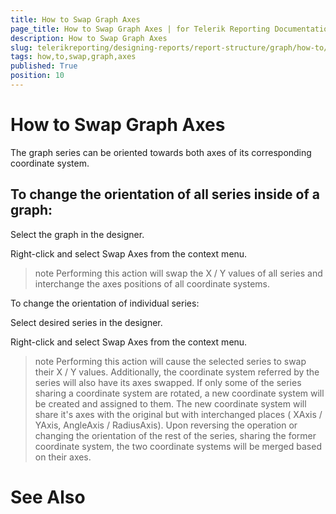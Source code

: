 ```yaml
---
title: How to Swap Graph Axes
page_title: How to Swap Graph Axes | for Telerik Reporting Documentation
description: How to Swap Graph Axes
slug: telerikreporting/designing-reports/report-structure/graph/how-to/how-to-swap-graph-axes
tags: how,to,swap,graph,axes
published: True
position: 10
---
```


# How to Swap Graph Axes



The graph series can be oriented towards both axes of its corresponding coordinate system.

## To change the orientation of all series inside of a graph:

Select the graph in the designer.

Right-click and select Swap Axes from the context menu.

>note Performing this action will swap the X / Y values of all series and interchange the axes positions of all coordinate systems.
>
To change the orientation of individual series:

Select desired series in the designer.

Right-click and select Swap Axes from the context menu.

>note Performing this action will cause the selected series to swap their X / Y values.
          Additionally, the coordinate system referred by the series will also have its axes swapped.
>If only some of the series sharing a coordinate system are rotated, a new coordinate system will be created and assigned to them.
            The new coordinate system will share it's axes with the original but with interchanged places ( XAxis / YAxis, AngleAxis / RadiusAxis).
            Upon reversing the operation or changing the orientation of the rest of the series, 
            sharing the former coordinate system, the two coordinate systems will be merged based on their axes.
>


# See Also
